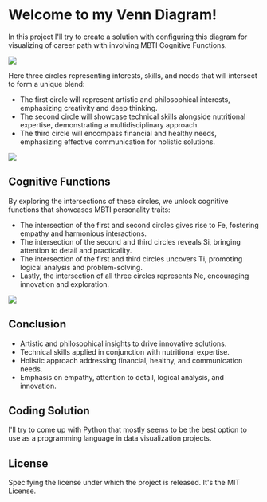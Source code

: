 # Welcome to my Venn Diagram!

In this project I'll try to create a solution with configuring this diagram for visualizing of career path with involving MBTI Cognitive Functions.

<img src="https://drive.google.com/uc?id=13WAcEf5QYzXnc5GwF26zYOI3BmL2MoGx" />

Here three circles representing interests, skills, and needs that will intersect to form a unique blend:

- The first circle will represent artistic and philosophical interests, emphasizing creativity and deep thinking.
- The second circle will showcase technical skills alongside nutritional expertise, demonstrating a multidisciplinary approach.
- The third circle will encompass financial and healthy needs, emphasizing effective communication for holistic solutions.

<img src="https://drive.google.com/uc?id=1vO_VJrk41y9Iz2JZS0Uy3w-sVCoe1Jzi" />

## Cognitive Functions
By exploring the intersections of these circles, we unlock cognitive functions that showcases MBTI personality traits:

- The intersection of the first and second circles gives rise to Fe, fostering empathy and harmonious interactions.
- The intersection of the second and third circles reveals Si, bringing attention to detail and practicality.
- The intersection of the first and third circles uncovers Ti, promoting logical analysis and problem-solving.
- Lastly, the intersection of all three circles represents Ne, encouraging innovation and exploration.

<img src="https://drive.google.com/uc?id=1Y3RqKam8MWtvyzxP_ppNMba_LvNfosr4" />

## Conclusion

- Artistic and philosophical insights to drive innovative solutions.
- Technical skills applied in conjunction with nutritional expertise.
- Holistic approach addressing financial, healthy, and communication needs.
- Emphasis on empathy, attention to detail, logical analysis, and innovation.

## Coding Solution

I'll try to come up with Python that mostly seems to be the best option to use as a programming language in data visualization projects.

## License

Specifying the license under which the project is released. It's the MIT License.

